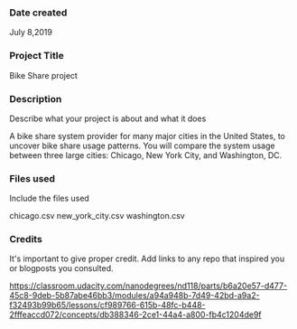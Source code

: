 ### Date created

July 8,2019

### Project Title
Bike Share project 

### Description
Describe what your project is about and what it does

A bike share system provider for many major cities in the United States, to uncover bike share usage patterns. You will compare the system usage between three large cities: Chicago, New York City, and Washington, DC.

### Files used
Include the files used

chicago.csv
new_york_city.csv
washington.csv

### Credits
It's important to give proper credit. Add links to any repo that inspired you or blogposts you consulted.

https://classroom.udacity.com/nanodegrees/nd118/parts/b6a20e57-d477-45c8-9deb-5b87abe46bb3/modules/a94a948b-7d49-42bd-a9a2-f32493b99b65/lessons/cf989766-615b-48fc-b448-2fffeaccd072/concepts/db388346-2ce1-44a4-a800-fb4c1204de9f